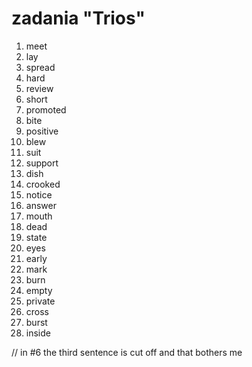 # zadania "Trios"

1. meet
2. lay
3. spread
4. hard
5. review
6. short
7. promoted
8. bite
9. positive
10. blew
11. suit
12. support
13. dish
14. crooked
15. notice
16. answer
17. mouth
18. dead
19. state
20. eyes
21. early
22. mark
23. burn
24. empty
25. private
26. cross
27. burst
28. inside

// in #6 the third sentence is cut off and that bothers me
